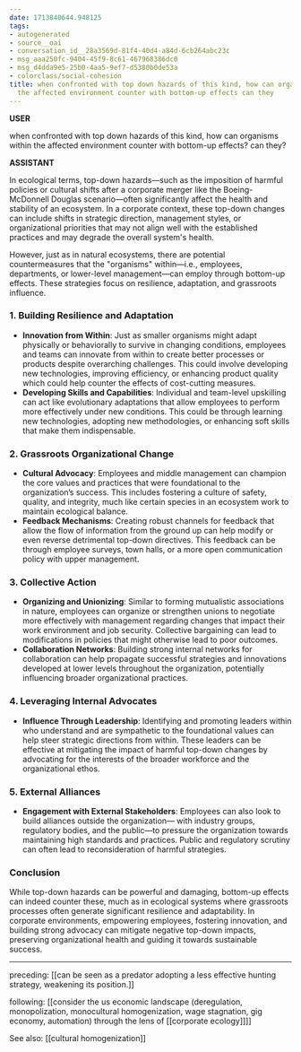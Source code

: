 ```yaml
---
date: 1713840644.948125
tags:
- autogenerated
- source__oai
- conversation_id__28a3569d-81f4-40d4-a84d-6cb264abc23c
- msg_aaa250fc-9404-45f9-8c61-467968386dc0
- msg_d4dda9e5-25b0-4aa5-9ef7-d5380b0de53a
- colorclass/social-cohesion
title: when confronted with top down hazards of this kind, how can organisms within
  the affected environment counter with bottom-up effects can they
---
```


**USER**

when confronted with top down hazards of this kind, how can organisms within the affected environment counter with bottom-up effects? can they?


**ASSISTANT**

In ecological terms, top-down hazards—such as the imposition of harmful policies or cultural shifts after a corporate merger like the Boeing-McDonnell Douglas scenario—often significantly affect the health and stability of an ecosystem. In a corporate context, these top-down changes can include shifts in strategic direction, management styles, or organizational priorities that may not align well with the established practices and may degrade the overall system's health.

However, just as in natural ecosystems, there are potential countermeasures that the "organisms" within—i.e., employees, departments, or lower-level management—can employ through bottom-up effects. These strategies focus on resilience, adaptation, and grassroots influence.

### 1. **Building Resilience and Adaptation**
- **Innovation from Within**: Just as smaller organisms might adapt physically or behaviorally to survive in changing conditions, employees and teams can innovate from within to create better processes or products despite overarching challenges. This could involve developing new technologies, improving efficiency, or enhancing product quality which could help counter the effects of cost-cutting measures.
- **Developing Skills and Capabilities**: Individual and team-level upskilling can act like evolutionary adaptations that allow employees to perform more effectively under new conditions. This could be through learning new technologies, adopting new methodologies, or enhancing soft skills that make them indispensable.

### 2. **Grassroots Organizational Change**
- **Cultural Advocacy**: Employees and middle management can champion the core values and practices that were foundational to the organization’s success. This includes fostering a culture of safety, quality, and integrity, much like certain species in an ecosystem work to maintain ecological balance.
- **Feedback Mechanisms**: Creating robust channels for feedback that allow the flow of information from the ground up can help modify or even reverse detrimental top-down directives. This feedback can be through employee surveys, town halls, or a more open communication policy with upper management.

### 3. **Collective Action**
- **Organizing and Unionizing**: Similar to forming mutualistic associations in nature, employees can organize or strengthen unions to negotiate more effectively with management regarding changes that impact their work environment and job security. Collective bargaining can lead to modifications in policies that might otherwise lead to poor outcomes.
- **Collaboration Networks**: Building strong internal networks for collaboration can help propagate successful strategies and innovations developed at lower levels throughout the organization, potentially influencing broader organizational practices.

### 4. **Leveraging Internal Advocates**
- **Influence Through Leadership**: Identifying and promoting leaders within who understand and are sympathetic to the foundational values can help steer strategic directions from within. These leaders can be effective at mitigating the impact of harmful top-down changes by advocating for the interests of the broader workforce and the organizational ethos.

### 5. **External Alliances**
- **Engagement with External Stakeholders**: Employees can also look to build alliances outside the organization— with industry groups, regulatory bodies, and the public—to pressure the organization towards maintaining high standards and practices. Public and regulatory scrutiny can often lead to reconsideration of harmful strategies.

### Conclusion

While top-down hazards can be powerful and damaging, bottom-up effects can indeed counter these, much as in ecological systems where grassroots processes often generate significant resilience and adaptability. In corporate environments, empowering employees, fostering innovation, and building strong advocacy can mitigate negative top-down impacts, preserving organizational health and guiding it towards sustainable success.


---

preceding: [[can be seen as a predator adopting a less effective hunting strategy, weakening its position.]]  


following: [[consider the us economic landscape (deregulation, monopolization, monocultural homogenization, wage stagnation, gig economy, automation) through the lens of [[corporate ecology]]]]

See also: [[cultural homogenization]]